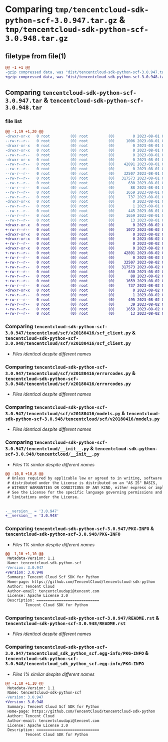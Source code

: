 # Comparing `tmp/tencentcloud-sdk-python-scf-3.0.947.tar.gz` & `tmp/tencentcloud-sdk-python-scf-3.0.948.tar.gz`

## filetype from file(1)

```diff
@@ -1 +1 @@
-gzip compressed data, was "dist/tencentcloud-sdk-python-scf-3.0.947.tar", last modified: Tue Aug  1 00:54:26 2023, max compression
+gzip compressed data, was "dist/tencentcloud-sdk-python-scf-3.0.948.tar", last modified: Wed Aug  2 00:36:05 2023, max compression
```

## Comparing `tencentcloud-sdk-python-scf-3.0.947.tar` & `tencentcloud-sdk-python-scf-3.0.948.tar`

### file list

```diff
@@ -1,19 +1,20 @@
-drwxr-xr-x   0 root         (0) root         (0)        0 2023-08-01 00:54:26.000000 tencentcloud-sdk-python-scf-3.0.947/
--rw-r--r--   0 root         (0) root         (0)     1006 2023-08-01 00:54:26.000000 tencentcloud-sdk-python-scf-3.0.947/setup.py
-drwxr-xr-x   0 root         (0) root         (0)        0 2023-08-01 00:54:26.000000 tencentcloud-sdk-python-scf-3.0.947/tencentcloud/
-drwxr-xr-x   0 root         (0) root         (0)        0 2023-08-01 00:54:26.000000 tencentcloud-sdk-python-scf-3.0.947/tencentcloud/scf/
--rw-r--r--   0 root         (0) root         (0)        0 2023-08-01 00:54:26.000000 tencentcloud-sdk-python-scf-3.0.947/tencentcloud/scf/__init__.py
-drwxr-xr-x   0 root         (0) root         (0)        0 2023-08-01 00:54:26.000000 tencentcloud-sdk-python-scf-3.0.947/tencentcloud/scf/v20180416/
--rw-r--r--   0 root         (0) root         (0)    42891 2023-08-01 00:54:26.000000 tencentcloud-sdk-python-scf-3.0.947/tencentcloud/scf/v20180416/scf_client.py
--rw-r--r--   0 root         (0) root         (0)        0 2023-08-01 00:54:26.000000 tencentcloud-sdk-python-scf-3.0.947/tencentcloud/scf/v20180416/__init__.py
--rw-r--r--   0 root         (0) root         (0)    32507 2023-08-01 00:54:26.000000 tencentcloud-sdk-python-scf-3.0.947/tencentcloud/scf/v20180416/errorcodes.py
--rw-r--r--   0 root         (0) root         (0)   317573 2023-08-01 00:54:26.000000 tencentcloud-sdk-python-scf-3.0.947/tencentcloud/scf/v20180416/models.py
--rw-r--r--   0 root         (0) root         (0)      630 2023-08-01 00:54:26.000000 tencentcloud-sdk-python-scf-3.0.947/tencentcloud/__init__.py
--rw-r--r--   0 root         (0) root         (0)       88 2023-08-01 00:54:26.000000 tencentcloud-sdk-python-scf-3.0.947/setup.cfg
--rw-r--r--   0 root         (0) root         (0)     1659 2023-08-01 00:54:26.000000 tencentcloud-sdk-python-scf-3.0.947/PKG-INFO
--rw-r--r--   0 root         (0) root         (0)      737 2023-08-01 00:54:26.000000 tencentcloud-sdk-python-scf-3.0.947/README.rst
-drwxr-xr-x   0 root         (0) root         (0)        0 2023-08-01 00:54:26.000000 tencentcloud-sdk-python-scf-3.0.947/tencentcloud_sdk_python_scf.egg-info/
--rw-r--r--   0 root         (0) root         (0)        1 2023-08-01 00:54:26.000000 tencentcloud-sdk-python-scf-3.0.947/tencentcloud_sdk_python_scf.egg-info/dependency_links.txt
--rw-r--r--   0 root         (0) root         (0)      445 2023-08-01 00:54:26.000000 tencentcloud-sdk-python-scf-3.0.947/tencentcloud_sdk_python_scf.egg-info/SOURCES.txt
--rw-r--r--   0 root         (0) root         (0)     1659 2023-08-01 00:54:26.000000 tencentcloud-sdk-python-scf-3.0.947/tencentcloud_sdk_python_scf.egg-info/PKG-INFO
--rw-r--r--   0 root         (0) root         (0)       13 2023-08-01 00:54:26.000000 tencentcloud-sdk-python-scf-3.0.947/tencentcloud_sdk_python_scf.egg-info/top_level.txt
+drwxr-xr-x   0 root         (0) root         (0)        0 2023-08-02 00:36:05.000000 tencentcloud-sdk-python-scf-3.0.948/
+-rw-r--r--   0 root         (0) root         (0)     1072 2023-08-02 00:36:05.000000 tencentcloud-sdk-python-scf-3.0.948/setup.py
+drwxr-xr-x   0 root         (0) root         (0)        0 2023-08-02 00:36:05.000000 tencentcloud-sdk-python-scf-3.0.948/tencentcloud/
+drwxr-xr-x   0 root         (0) root         (0)        0 2023-08-02 00:36:05.000000 tencentcloud-sdk-python-scf-3.0.948/tencentcloud/scf/
+-rw-r--r--   0 root         (0) root         (0)        0 2023-08-02 00:36:05.000000 tencentcloud-sdk-python-scf-3.0.948/tencentcloud/scf/__init__.py
+drwxr-xr-x   0 root         (0) root         (0)        0 2023-08-02 00:36:05.000000 tencentcloud-sdk-python-scf-3.0.948/tencentcloud/scf/v20180416/
+-rw-r--r--   0 root         (0) root         (0)    42891 2023-08-02 00:36:05.000000 tencentcloud-sdk-python-scf-3.0.948/tencentcloud/scf/v20180416/scf_client.py
+-rw-r--r--   0 root         (0) root         (0)        0 2023-08-02 00:36:05.000000 tencentcloud-sdk-python-scf-3.0.948/tencentcloud/scf/v20180416/__init__.py
+-rw-r--r--   0 root         (0) root         (0)    32507 2023-08-02 00:36:05.000000 tencentcloud-sdk-python-scf-3.0.948/tencentcloud/scf/v20180416/errorcodes.py
+-rw-r--r--   0 root         (0) root         (0)   317573 2023-08-02 00:36:05.000000 tencentcloud-sdk-python-scf-3.0.948/tencentcloud/scf/v20180416/models.py
+-rw-r--r--   0 root         (0) root         (0)      630 2023-08-02 00:36:05.000000 tencentcloud-sdk-python-scf-3.0.948/tencentcloud/__init__.py
+-rw-r--r--   0 root         (0) root         (0)       88 2023-08-02 00:36:05.000000 tencentcloud-sdk-python-scf-3.0.948/setup.cfg
+-rw-r--r--   0 root         (0) root         (0)     1659 2023-08-02 00:36:05.000000 tencentcloud-sdk-python-scf-3.0.948/PKG-INFO
+-rw-r--r--   0 root         (0) root         (0)      737 2023-08-02 00:36:05.000000 tencentcloud-sdk-python-scf-3.0.948/README.rst
+drwxr-xr-x   0 root         (0) root         (0)        0 2023-08-02 00:36:05.000000 tencentcloud-sdk-python-scf-3.0.948/tencentcloud_sdk_python_scf.egg-info/
+-rw-r--r--   0 root         (0) root         (0)        1 2023-08-02 00:36:05.000000 tencentcloud-sdk-python-scf-3.0.948/tencentcloud_sdk_python_scf.egg-info/dependency_links.txt
+-rw-r--r--   0 root         (0) root         (0)      495 2023-08-02 00:36:05.000000 tencentcloud-sdk-python-scf-3.0.948/tencentcloud_sdk_python_scf.egg-info/SOURCES.txt
+-rw-r--r--   0 root         (0) root         (0)       39 2023-08-02 00:36:05.000000 tencentcloud-sdk-python-scf-3.0.948/tencentcloud_sdk_python_scf.egg-info/requires.txt
+-rw-r--r--   0 root         (0) root         (0)     1659 2023-08-02 00:36:05.000000 tencentcloud-sdk-python-scf-3.0.948/tencentcloud_sdk_python_scf.egg-info/PKG-INFO
+-rw-r--r--   0 root         (0) root         (0)       13 2023-08-02 00:36:05.000000 tencentcloud-sdk-python-scf-3.0.948/tencentcloud_sdk_python_scf.egg-info/top_level.txt
```

### Comparing `tencentcloud-sdk-python-scf-3.0.947/tencentcloud/scf/v20180416/scf_client.py` & `tencentcloud-sdk-python-scf-3.0.948/tencentcloud/scf/v20180416/scf_client.py`

 * *Files identical despite different names*

### Comparing `tencentcloud-sdk-python-scf-3.0.947/tencentcloud/scf/v20180416/errorcodes.py` & `tencentcloud-sdk-python-scf-3.0.948/tencentcloud/scf/v20180416/errorcodes.py`

 * *Files identical despite different names*

### Comparing `tencentcloud-sdk-python-scf-3.0.947/tencentcloud/scf/v20180416/models.py` & `tencentcloud-sdk-python-scf-3.0.948/tencentcloud/scf/v20180416/models.py`

 * *Files identical despite different names*

### Comparing `tencentcloud-sdk-python-scf-3.0.947/tencentcloud/__init__.py` & `tencentcloud-sdk-python-scf-3.0.948/tencentcloud/__init__.py`

 * *Files 1% similar despite different names*

```diff
@@ -10,8 +10,8 @@
 # Unless required by applicable law or agreed to in writing, software
 # distributed under the License is distributed on an "AS IS" BASIS,
 # WITHOUT WARRANTIES OR CONDITIONS OF ANY KIND, either express or implied.
 # See the License for the specific language governing permissions and
 # limitations under the License.
 
 
-__version__ = '3.0.947'
+__version__ = '3.0.948'
```

### Comparing `tencentcloud-sdk-python-scf-3.0.947/PKG-INFO` & `tencentcloud-sdk-python-scf-3.0.948/PKG-INFO`

 * *Files 1% similar despite different names*

```diff
@@ -1,10 +1,10 @@
 Metadata-Version: 1.1
 Name: tencentcloud-sdk-python-scf
-Version: 3.0.947
+Version: 3.0.948
 Summary: Tencent Cloud Scf SDK for Python
 Home-page: https://github.com/TencentCloud/tencentcloud-sdk-python
 Author: Tencent Cloud
 Author-email: tencentcloudapi@tencent.com
 License: Apache License 2.0
 Description: ============================
         Tencent Cloud SDK for Python
```

### Comparing `tencentcloud-sdk-python-scf-3.0.947/README.rst` & `tencentcloud-sdk-python-scf-3.0.948/README.rst`

 * *Files identical despite different names*

### Comparing `tencentcloud-sdk-python-scf-3.0.947/tencentcloud_sdk_python_scf.egg-info/PKG-INFO` & `tencentcloud-sdk-python-scf-3.0.948/tencentcloud_sdk_python_scf.egg-info/PKG-INFO`

 * *Files 1% similar despite different names*

```diff
@@ -1,10 +1,10 @@
 Metadata-Version: 1.1
 Name: tencentcloud-sdk-python-scf
-Version: 3.0.947
+Version: 3.0.948
 Summary: Tencent Cloud Scf SDK for Python
 Home-page: https://github.com/TencentCloud/tencentcloud-sdk-python
 Author: Tencent Cloud
 Author-email: tencentcloudapi@tencent.com
 License: Apache License 2.0
 Description: ============================
         Tencent Cloud SDK for Python
```

